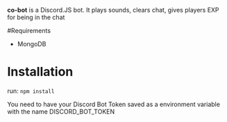 **co-bot** is a Discord.JS bot. It plays sounds, clears chat, gives players EXP for being in the chat 

#Requirements
- MongoDB

# Installation

run: `npm install`

You need to have your Discord Bot Token saved as a environment variable with the name DISCORD\_BOT\_TOKEN
